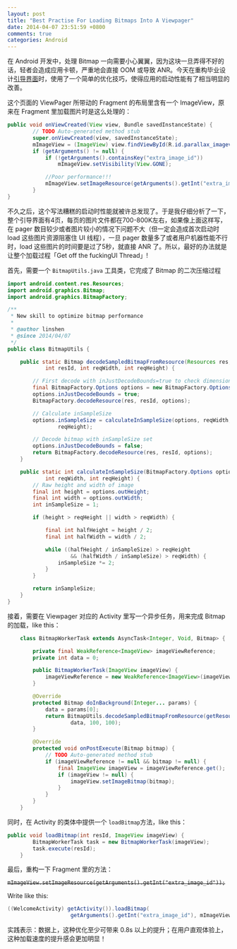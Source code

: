 ```yaml
---
layout: post
title: "Best Practise For Loading Bitmaps Into A Viewpager"
date: 2014-04-07 23:51:59 +0800
comments: true
categories: Android
---
```

在 Android 开发中，处理 Bitmap 一向需要小心翼翼，因为这块一旦弄得不好的话，轻者会造成应用卡顿，严重地会直接 OOM 或导致 ANR。今天在重构毕业设计[引导界面](http://mobilelin.me/blog/2014/01/23/tricks-to-improve-layout-performance/)时，使用了一个简单的优化技巧，使得应用的启动性能有了相当明显的改善。

这个页面的 ViewPager 所带动的 Fragment 的布局里含有一个 ImageView，原来在 Fragment 里加载图片时是这么处理的：
<!-- more -->
``` java
public void onViewCreated(View view, Bundle savedInstanceState) {
		// TODO Auto-generated method stub
		super.onViewCreated(view, savedInstanceState);
		mImageView = (ImageView) view.findViewById(R.id.parallax_imageview);
		if (getArguments() != null) {
			if (!getArguments().containsKey("extra_image_id"))
				mImageView.setVisibility(View.GONE);

			//Poor performance!!!
			mImageView.setImageResource(getArguments().getInt("extra_image_id"));
		}
}
```
不久之后，这个写法糟糕的启动时性能就被许总发现了。于是我仔细分析了一下，整个引导界面有4页，每页的图片文件都在700-800K左右，如果像上面这样写，在 pager 数目较少或者图片较小的情况下问题不大（但一定会造成首次启动时 load 这些图片资源阻塞住 UI 线程），一旦 pager 数量多了或者用户机器性能不行时，load 这些图片的时间要是过了5秒，就直接 ANR 了。所以，最好的办法就是让整个加载过程「Get off the fuckingUI Thread」!

首先，需要一个 `BitmapUtils.java` 工具类，它完成了 Bitmap 的二次压缩过程
``` java
import android.content.res.Resources;
import android.graphics.Bitmap;
import android.graphics.BitmapFactory;

/**
 * New skill to optimize bitmap performance
 * 
 * @author linshen
 * @since 2014/04/07
 */
public class BitmapUtils {

	public static Bitmap decodeSampledBitmapFromResource(Resources res,
			int resId, int reqWidth, int reqHeight) {

		// First decode with inJustDecodeBounds=true to check dimensions
		final BitmapFactory.Options options = new BitmapFactory.Options();
		options.inJustDecodeBounds = true;
		BitmapFactory.decodeResource(res, resId, options);

		// Calculate inSampleSize
		options.inSampleSize = calculateInSampleSize(options, reqWidth,
				reqHeight);

		// Decode bitmap with inSampleSize set
		options.inJustDecodeBounds = false;
		return BitmapFactory.decodeResource(res, resId, options);
	}

	public static int calculateInSampleSize(BitmapFactory.Options options,
			int reqWidth, int reqHeight) {
		// Raw height and width of image
		final int height = options.outHeight;
		final int width = options.outWidth;
		int inSampleSize = 1;

		if (height > reqHeight || width > reqWidth) {

			final int halfHeight = height / 2;
			final int halfWidth = width / 2;

			while ((halfHeight / inSampleSize) > reqHeight
					&& (halfWidth / inSampleSize) > reqWidth) {
				inSampleSize *= 2;
			}
		}

		return inSampleSize;
	}
}

```
接着，需要在 Viewpager 对应的 Activity 里写一个异步任务，用来完成 Bitmap 的加载，like this：
``` java
	class BitmapWorkerTask extends AsyncTask<Integer, Void, Bitmap> {

		private final WeakReference<ImageView> imageViewReference;
		private int data = 0;

		public BitmapWorkerTask(ImageView imageView) {
			imageViewReference = new WeakReference<ImageView>(imageView);
		}

		@Override
		protected Bitmap doInBackground(Integer... params) {
			data = params[0];
			return BitmapUtils.decodeSampledBitmapFromResource(getResources(),
					data, 100, 100);
		}

		@Override
		protected void onPostExecute(Bitmap bitmap) {
			// TODO Auto-generated method stub
			if (imageViewReference != null && bitmap != null) {
				final ImageView imageView = imageViewReference.get();
				if (imageView != null) {
					imageView.setImageBitmap(bitmap);
				}
			}
		}
	}
```
同时，在 Activity 的类体中提供一个 `loadBitmap`方法，like this：

``` java
public void loadBitmap(int resId, ImageView imageView) {
		BitmapWorkerTask task = new BitmapWorkerTask(imageView);
		task.execute(resId);
	}
```

最后，重构一下 Fragment 里的方法：

~~`mImageView.setImageResource(getArguments().getInt("extra_image_id"));`~~

Write like this:
``` java
((WelcomeActivity) getActivity()).loadBitmap(
					getArguments().getInt("extra_image_id"), mImageView);
```

实践表示：数据上，这种优化至少可带来 0.8s 以上的提升；在用户直观体验上，这种加载速度的提升感会更加明显！